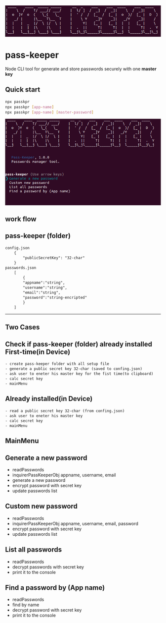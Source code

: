 
![react-DraftJs-Demo - Animated gif demo](src/demo/pass-keeper-logo.png)
# pass-keeper
Node CLI tool for generate and store passwords securely with one **master key**

## Quick start
```sh
npx passkpr
npx passkpr [app-name]
npx passkpr [app-name] [master-password]
```

![react-DraftJs-Demo - Animated gif demo](src/demo/pass-keeper.png)

## work flow

pass-keeper (folder)
----------------------------------------------------------
	config.json
		{
			"publicSecretKey": "32-char"
		}
	passwords.json
		[
			{
			"appname":"string",
			"username":"string",
			"email":"string",
			"password":"string-encripted"
			}	
		]
----------------------------------------------------------

Two Cases
---------
Check if pass-keeper (folder) already installed 
First-time(in Device)
---------------------
	- create pass-keeper folder with all setup file
	- generate a public secret key 32-char (saved to confing.json)
	- ask user to eneter his master key for the fist time(to clipboard)
	- calc secret key
	- mainMenu
Already installed(in Device)
----------------------------
	- read a public secret key 32-char (from confing.json)
	- ask user to eneter his master key
	- calc secret key
	- mainMenu

MainMenu
--------

Generate a new password
-----------------------
- readPasswords
- inquirerPassKeeperObj appname, username, email
- generate a new password
- encrypt password with secret key
- update passwords list


Custom new password
-------------------
- readPasswords
- inquirerPassKeeperObj appname, username, email, password
- encrypt password with secret key
- update passwords list


List all passwords
------------------
- readPasswords
- decrypt passwords with secret key
- print it to the console


Find a password by (App name)
-----------------------------
- readPasswords
- find by name
- decrypt password with secret key
- print it to the console
